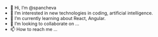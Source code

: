 - 👋 Hi, I’m @spancheva
- 👀 I’m interested in new technologies in coding, artificial intelligence.
- 🌱 I’m currently learning about React, Angular.
- 💞️ I’m looking to collaborate on ...
- 📫 How to reach me ...

<!---
spancheva/spancheva is a ✨ special ✨ repository because its `README.md` (this file) appears on your GitHub profile.
You can click the Preview link to take a look at your changes.
--->
